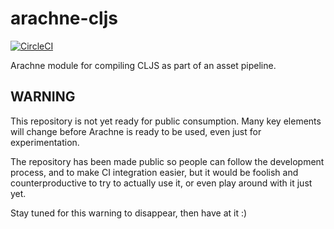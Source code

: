 # arachne-cljs

[![CircleCI](https://circleci.com/gh/arachne-framework/arachne-cljs.svg?style=shield)](https://circleci.com/gh/arachne-framework/arachne-cljs)

Arachne module for compiling CLJS as part of an asset pipeline.

## WARNING

This repository is not yet ready for public consumption. Many key
elements will change before Arachne is ready to be used, even just for
experimentation.

The repository has been made public so people can follow the
development process, and to make CI integration easier, but it would
be foolish and counterproductive to try to actually use it, or even
play around with it just yet.

Stay tuned for this warning to disappear, then have at it :)
